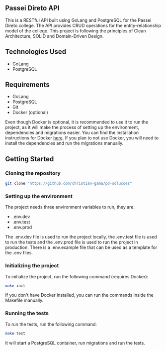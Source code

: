 ## Passei Direto API

This is a RESTful API built using GoLang and PostgreSQL for the Passei Direto college. The API provides CRUD operations for the entity-relationship model of the college.
This project is following the principles of Clean Architecture, SOLID and Domain-Driven Design.

## Technologies Used

- GoLang
- PostgreSQL

## Requirements

- GoLang
- PostgreSQL
- Git
- Docker (optional)

Even though Docker is optional, it is recommended to use it to run the project, as it will make the process of setting up the environment, dependencies and migrations easier. You can find the installation instructions for Docker [here](https://docs.docker.com/get-docker/).
If you plan to not use Docker, you will need to install the dependencies and run the migrations manually.

## Getting Started

### Cloning the repository

```bash
git clone "https://github.com/christian-gama/pd-solucoes"
```

### Setting up the environment

The project needs three environment variables to run, they are:

- .env.dev
- .env.test
- .env.prod

The .env.dev file is used to run the project locally, the .env.test file is used to run the tests and the .env.prod file is used to run the project in production. There is a .env.example file that can be used as a template for the .env files.

### Initializing the project

To initialize the project, run the following command (requires Docker):

```bash
make init
```

If you don't have Docker installed, you can run the commands inside the Makefile manually.

### Running the tests

To run the tests, run the following command:

```bash
make test
```

It will start a PostgreSQL container, run migrations and run the tests.
